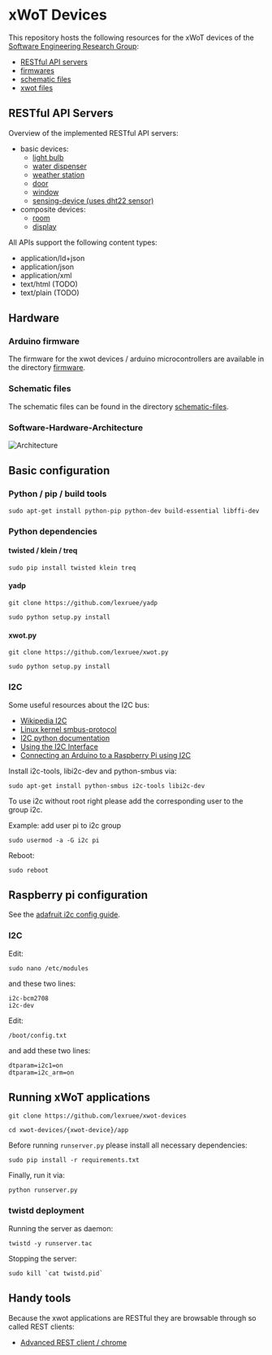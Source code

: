 # xWoT Devices

This repository hosts the following resources for the xWoT devices of the [Software Engineering Research Group](https://diuf.unifr.ch/drupal/softeng/):
 * [RESTful API servers](https://github.com/lexruee/xwot-devices/tree/master/api_servers)
 * [firmwares](https://github.com/lexruee/xwot-devices/tree/master/firmware)
 * [schematic files](https://github.com/lexruee/xwot-devices/tree/master/schematic-files)
 * [xwot files](https://github.com/lexruee/xwot-devices/tree/master/xwot-files)


## RESTful API Servers

Overview of the implemented RESTful API servers:
 * basic devices:
     * [light bulb](https://github.com/lexruee/xwot-devices/tree/master/api_servers/lightbulb)
     * [water dispenser](https://github.com/lexruee/xwot-devices/tree/master/api_servers/waterdispenser)
     * [weather station](https://github.com/lexruee/xwot-devices/tree/master/api_servers/weatherstation)
     * [door](https://github.com/lexruee/xwot-devices/tree/master/api_servers/door)
     * [window](https://github.com/lexruee/xwot-devices/tree/master/api_servers/window)
     * [sensing-device (uses dht22 sensor)](https://github.com/lexruee/xwot-devices/tree/master/api_servers/sensing-device)
 * composite devices:
     * [room](https://github.com/lexruee/xwot-devices/tree/master/api_servers/room)
     * [display](https://github.com/lexruee/xwot-devices/tree/master/api_servers/display)

All APIs support the following content types:
 * application/ld+json
 * application/json
 * application/xml
 * text/html (TODO)
 * text/plain (TODO)

## Hardware
### Arduino firmware

The firmware for the xwot devices / arduino microcontrollers are available in the directory [firmware](https://github.com/lexruee/xwot-devices/tree/master/firmware).

### Schematic files

The schematic files can be found in the directory [schematic-files](https://github.com/lexruee/xwot-devices/tree/master/schematic-files).

### Software-Hardware-Architecture
![Architecture](https://raw.githubusercontent.com/lexruee/xwot-devices/master/hardware_architecture.png?token=AAnofA3_C5XZoIGqjzJt-Ds7_U7EJe_gks5VoxWZwA%3D%3D)

## Basic configuration

### Python / pip / build tools
```
sudo apt-get install python-pip python-dev build-essential libffi-dev
```


### Python dependencies

#### twisted / klein / treq
```
sudo pip install twisted klein treq
```

#### yadp
```
git clone https://github.com/lexruee/yadp
```

```
sudo python setup.py install
```

#### xwot.py
```
git clone https://github.com/lexruee/xwot.py
```

```
sudo python setup.py install
```

### I2C

Some useful resources about the I2C bus:
* [Wikipedia I2C](https://en.wikipedia.org/wiki/I%C2%B2C)
* [Linux kernel smbus-protocol](https://www.kernel.org/doc/Documentation/i2c/smbus-protocol)
* [I2C python documentation](http://wiki.erazor-zone.de/wiki:linux:python:smbus:doc)
* [Using the I2C Interface](http://www.raspberry-projects.com/pi/programming-in-python/i2c-programming-in-python/using-the-i2c-interface-2)
* [Connecting an Arduino to a Raspberry Pi using I2C](http://blog.retep.org/2014/02/15/connecting-an-arduino-to-a-raspberry-pi-using-i2c/)

Install i2c-tools, libi2c-dev and python-smbus via:

```
sudo apt-get install python-smbus i2c-tools libi2c-dev
```

To use i2c without root right please add the corresponding user to the group i2c.

Example: add user pi to i2c group
```
sudo usermod -a -G i2c pi
```

Reboot:
```
sudo reboot
```

## Raspberry pi configuration

See the [adafruit i2c config guide](https://learn.adafruit.com/adafruits-raspberry-pi-lesson-4-gpio-setup/configuring-i2c).

### I2C
Edit:
```
sudo nano /etc/modules
```

and these two lines:

```
i2c-bcm2708
i2c-dev
```

Edit:
```
/boot/config.txt
```

and add these two lines:

```
dtparam=i2c1=on
dtparam=i2c_arm=on
```

## Running xWoT applications


```
git clone https://github.com/lexruee/xwot-devices
```

```
cd xwot-devices/{xwot-device}/app
```

Before running `runserver.py` please install all necessary dependencies:

```
sudo pip install -r requirements.txt
```

Finally, run it via:
```
python runserver.py
```

### twistd deployment
Running the server as daemon:
```
twistd -y runserver.tac
```

Stopping the server:
```
sudo kill `cat twistd.pid`
```



## Handy tools

Because the xwot applications are RESTful they are browsable through so called REST clients:

* [Advanced REST client / chrome](https://chrome.google.com/webstore/detail/advanced-rest-client/hgmloofddffdnphfgcellkdfbfbjeloo)
